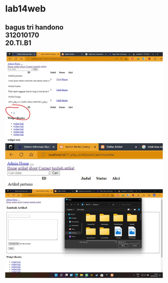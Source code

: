 # lab14web
bagus tri handono<br>
312010170<br>
20.TI.B1<br>
----------------------------------------------------

![ss1](ss/ss1.jpg)<br>
![ss2](ss/ss2.jpg)<br>
![ss3](ss/ss3.jpg)<br>